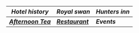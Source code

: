 
 

| ***Hotel history***       | ***Royal swan***         |***Hunters inn***  |
|----------|----------|----------|
| [***Afternoon Tea***](https://botleigh-grange.github.io/Afternoon-Tea/) | [***Restaurant***](https://botleigh-grange.github.io/Lunch-Dinner/) | ***Events***  |

